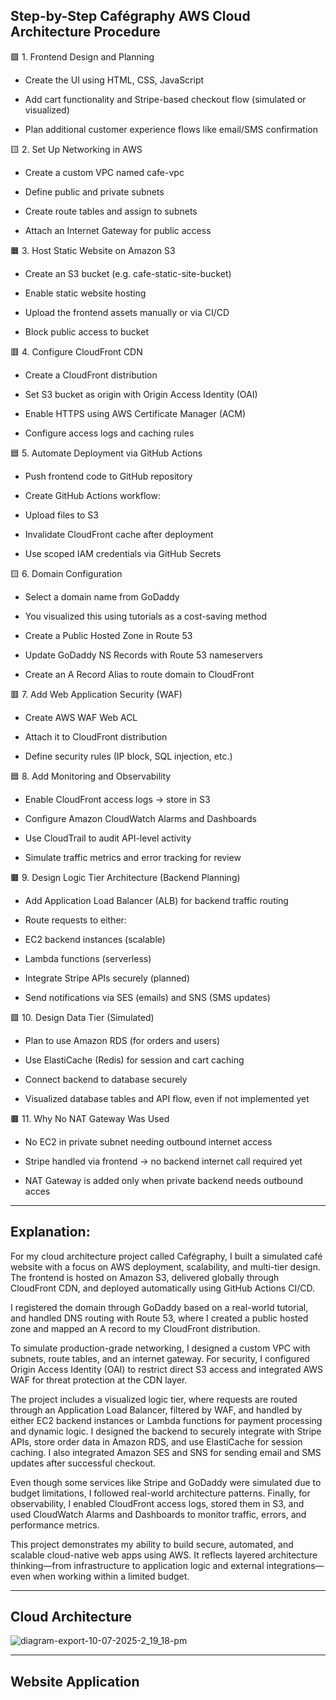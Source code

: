 ## Step-by-Step Cafégraphy AWS Cloud Architecture Procedure
🟩 1. Frontend Design and Planning
- Create the UI using HTML, CSS, JavaScript

- Add cart functionality and Stripe-based checkout flow (simulated or visualized)

- Plan additional customer experience flows like email/SMS confirmation

🟨 2. Set Up Networking in AWS
- Create a custom VPC named cafe-vpc

- Define public and private subnets

- Create route tables and assign to subnets

- Attach an Internet Gateway for public access

🟧 3. Host Static Website on Amazon S3
- Create an S3 bucket (e.g. cafe-static-site-bucket)

- Enable static website hosting

- Upload the frontend assets manually or via CI/CD

- Block public access to bucket

🟥 4. Configure CloudFront CDN
- Create a CloudFront distribution

- Set S3 bucket as origin with Origin Access Identity (OAI)

- Enable HTTPS using AWS Certificate Manager (ACM)

- Configure access logs and caching rules

🟦 5. Automate Deployment via GitHub Actions
- Push frontend code to GitHub repository

- Create GitHub Actions workflow:

- Upload files to S3

- Invalidate CloudFront cache after deployment

- Use scoped IAM credentials via GitHub Secrets

🟨 6. Domain Configuration
- Select a domain name from GoDaddy

- You visualized this using tutorials as a cost-saving method

- Create a Public Hosted Zone in Route 53

- Update GoDaddy NS Records with Route 53 nameservers

- Create an A Record Alias to route domain to CloudFront

🟥 7. Add Web Application Security (WAF)
- Create AWS WAF Web ACL

- Attach it to CloudFront distribution

- Define security rules (IP block, SQL injection, etc.)

🟦 8. Add Monitoring and Observability
- Enable CloudFront access logs → store in S3

- Configure Amazon CloudWatch Alarms and Dashboards

- Use CloudTrail to audit API-level activity

- Simulate traffic metrics and error tracking for review

🟫 9. Design Logic Tier Architecture (Backend Planning)
- Add Application Load Balancer (ALB) for backend traffic routing

- Route requests to either:

- EC2 backend instances (scalable)

- Lambda functions (serverless)

- Integrate Stripe APIs securely (planned)

- Send notifications via SES (emails) and SNS (SMS updates)

🟪 10. Design Data Tier (Simulated)
- Plan to use Amazon RDS (for orders and users)

- Use ElastiCache (Redis) for session and cart caching

- Connect backend to database securely

- Visualized database tables and API flow, even if not implemented yet

🟫 11. Why No NAT Gateway Was Used
- No EC2 in private subnet needing outbound internet access

- Stripe handled via frontend → no backend internet call required yet

- NAT Gateway is added only when private backend needs outbound acces

---
## Explanation: 
For my cloud architecture project called Cafégraphy, I built a simulated café website with a focus on AWS deployment, scalability, and multi-tier design. The frontend is hosted on Amazon S3, delivered globally through CloudFront CDN, and deployed automatically using GitHub Actions CI/CD.

I registered the domain through GoDaddy based on a real-world tutorial, and handled DNS routing with Route 53, where I created a public hosted zone and mapped an A record to my CloudFront distribution.

To simulate production-grade networking, I designed a custom VPC with subnets, route tables, and an internet gateway. For security, I configured Origin Access Identity (OAI) to restrict direct S3 access and integrated AWS WAF for threat protection at the CDN layer.

The project includes a visualized logic tier, where requests are routed through an Application Load Balancer, filtered by WAF, and handled by either EC2 backend instances or Lambda functions for payment processing and dynamic logic. I designed the backend to securely integrate with Stripe APIs, store order data in Amazon RDS, and use ElastiCache for session caching. I also integrated Amazon SES and SNS for sending email and SMS updates after successful checkout.

Even though some services like Stripe and GoDaddy were simulated due to budget limitations, I followed real-world architecture patterns. Finally, for observability, I enabled CloudFront access logs, stored them in S3, and used CloudWatch Alarms and Dashboards to monitor traffic, errors, and performance metrics.

This project demonstrates my ability to build secure, automated, and scalable cloud-native web apps using AWS. It reflects layered architecture thinking—from infrastructure to application logic and external integrations—even when working within a limited budget.

---
## Cloud Architecture
![diagram-export-10-07-2025-2_19_18-pm](https://github.com/user-attachments/assets/53aa057b-7452-4caa-817d-b57ec161e4ac)

--- 
## Website Application

